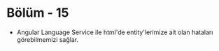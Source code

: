#   Bölüm - 15


*   Angular Language Service ile html'de entity'lerimize ait olan hataları görebilmemizi sağlar.
